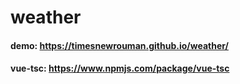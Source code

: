 # weather

#### demo: https://timesnewrouman.github.io/weather/

#### vue-tsc: https://www.npmjs.com/package/vue-tsc 